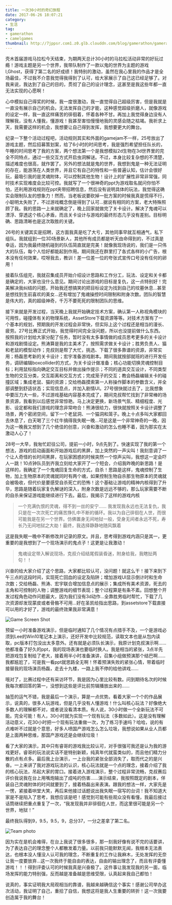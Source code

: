 ```yaml
---
title: 一次30小时的奇幻旅程
date: 2017-06-26 18:07:21
category:
- 生活
tag:
- gamerathon
- camelgames
thumbnail: http://7jppsr.com1.z0.glb.clouddn.com/blog/gamerathon/gamerathon.jpg
---
```

壳木首届游戏马拉松今天结束，为期两天总计30小时的马拉松活动非常的好玩过瘾！游戏主题是另一个世界，我带队制作了一款以鬼的世界为主题的游戏I,Ghost，获得了第二名的好成绩！我特别的激动，虽然在我心里我的作品才是全场最佳，不过我不介意我觉得我得到了认可，给大家展示了自己这已经足够了。对我来说，我达到了自己的目的，贯彻了自己的设计理念，这甚至是我这些年都一直无法实现的心愿啊！

心中模拟自己得奖的时候，我一度很激动，我一直觉得自己超级厉害，但是我就是一直没有展示自己的机会。无法发挥自己的才能，这种感觉超级折磨人，就像游戏的设定一样，我一直这样痛苦的徘徊着，怀着各种不甘。再加上我觉得身边没有人理解我，没有人懂我，懂游戏！我甚至害怕慢慢地我的灵感会随之枯竭。我祈求上天，我需要这样的机会，我想要让自己得到发挥，我想要更大的舞台。

纪录一下整个活动过程吧，活动规则其实和外面的gamejam不一样，25号放出了游戏主题，然后招募策划案，给了6小时的时间思考，我是强烈希望担任队长的，午睡的时间思考了我的方案，两个想法第一个是我想模拟2d生物在3d世界里的完全不同特点，通过一些交互方式开启虫洞解谜。不过，本身比较复杂想的不清楚，描述难度也很高，就作罢了。另外的想法就是鬼的世界，我想到鬼是一种无法证明的存在，能游荡在人类世界，并且它有自己的特性和一些普遍认知，估计会很好玩，最吸引我的是灵魂附体，可以控制其他生物！设计上的扩展性非常非常强，同时技术实现难度会比较可控。我就写了一个很神奇的ppt为游戏取名就问你怕不怕，还利用游戏规则在ppt夹带招聘信息，然后没有说明具体的玩法，我觉得这确实会限制队友的想象力！然而，当老板说要砍掉一批方案的时候我真是慌得不行，小聪明太失败了，不过游戏概念倒是得到了认可…据说有相同的方案，老大特殊照顾了我。我的思路一上来就确定了，晚上回家就做完了关卡设计。解决了鬼魂可以漂浮、穿透这个核心矛盾，而且关卡设计与游戏的最终形态几乎没有差别。目标明确、思路清晰也是这次取胜的关键。

26号的关键其实是招聘，这方面我真是吃了大亏，其他同事早就互相通气，私下组队。我就组到一位3D场景新人，其他所有成员都是听天由命得到的，不过真是幸运，因为我最终随机碰到的队伍简直就是完美！就像我现场说的，我们是一只伟大的队伍，每个人恰好都能起到作用。期间我还在群里打了各式各样的小广告，根本没有任何效果，哎呀我去，教训！差一位差一位的夸张式宣传口号没有任何的卵用！

接着队伍组完，我就召集成员开始介绍设计思路和工作分工，玩法、设定和关卡都是确定的，大家也没什么意见。期间讨论出游戏的目标是复仇，这一点特别好！完美解决我纠结的问题，开始我还想搞笑的把目标设定为找到自己的坟墓休息…甚至是想找到生前喜欢的美女…还有增加了鬼魂操控时间限制和附身次数。团队的智慧是伟大的，真的超级神奇，千万不要死死的限制团队的思维。

接下来就是开发过程，当天晚上我就开始确定技术方案，确认第一人称视角模块的可用性，碰撞体有关的物理系统，AssetStore下载资源等等。对技术方案有了一个基本的规划，预期我的开发过程会非常快，但实际上这个过程还是相当的漫长、疲劳。27号比赛正式开始，我觉得时间完全没问题，所以也没提前做什么东西。按照我的计划给大家分配了任务，暂时没有太多事情做的成员思考更多的关卡设计和游戏剧情设定。熊涛算是我的主美术了，按照需求做关卡设计；胜男负责人、猫和老鼠的模型动作；克叔则是帮了大忙，挑选、下载了很多靠谱的资源，非常实用；杨磊思考新的关卡设计；宏宇准备游戏剧本。期间我就按部就班的进行开发任务，调研编辑boxcollider的方式，为关卡设计做准备；核心功能切换灵魂控制目标；利用鼠标指向确定交互目标并做出操作提示；不同的道具交互设计，不同类型生物的交互分类，交互距离和交互方式；完成笼子的交互；教会杨磊编辑关卡的碰撞区域；集成老鼠、猫的资源；交给杨磊摸索第一人称操作脚本的参数含义，并全部调整到舒适状态；实现信息点，并加入剧情UI。27号很快就过去了，比我想象中要压力大一些，不过游戏基础内容基本完成了，期间克叔帮忙找到了非常棒的场景资源，我看到以后感觉非常惊艳。马上决定更换，新场景气氛、精细程度、光影、设定都和我们游戏的理念非常吻合！熊涛很给力，很快就按照关卡设计调整了场景，两个密闭空间，留下一个老鼠洞、一个猫洞和笼子。晚上十点多叫大家都回去休息了，白天喝了三个红牛搞得我失眠一晚…可是这是一个非常神奇的一晚，因为这一晚我又想到了几个绝佳的创意，兴奋和激动的怎么也睡不着，因为那实在太激动人心了！

28号一大早，我匆忙赶往公司，提前一小时，9点先到了。快速实现了我的第一个想法，游戏的启动画面和开始游戏后的黑屏，加上突然的一声尖叫！我刻意调了一个让人奇怪的长时间黑屏，在玩家困惑的时候突然一个惊声尖叫，我想这一定会吓人一跳！10点钟队员到齐我立刻给大家开了一个短会，介绍我昨晚的新思路！是这样的，我确定了一个鬼魂回复生命的方式，自杀！思路是这样，鬼魂控制了生物，加上生物原本的灵魂就同时有两个魂，如果控制生物自杀那生物原本的灵魂就会被吸收，但代价是要感受自杀死亡的恐怖！这个基础让游戏的精神内核得到了升华，思路是随着玩家复仇解谜的深入，附身次数是远远不够的，那么玩家需要不断的自杀来保证游戏能继续进行下去。最后，我揭示了这样的游戏内核

> 一个充满仇恨的灵魂，得不到一丝的安宁…… 我发现我永远也无法复仇，我只是在一次次死亡的痛苦挣扎中不断的循环。我以为自己徘徊在人世，而很可能我是在另一个世界。仿佛置身无间地狱一般，受身无间者永远不死，寿长乃无间地狱之大劫！最终，我选择静静地随风飘着

这是我失眠一晚中不断修改并记录的原文。并且，思考得到游戏内涵只是其一，更重要的是我想到了一个现场演示的鬼点子！这更是让我激动！

> 鬼魂设定带入解说现场，克叔介绍结尾假装昏迷，附身给我，我瞎扯两句！！

兴奋的给大家介绍了这个思路，大家都比较认可，没问题！就这么干！接下来到下午三点的这段时间，实现死亡回血的设定及陷阱；增加游戏UI显示倒计时和生命次数；交给杨磊、熊涛、宏宇联合增加信息点的展示；集成所有美术资源，死去的主角和可控制的人物；调整游戏的细节表现；整个过程算是有条不紊。回想整个开发过程角色动作问题最大，因为我们没有3d动作…全靠胜男临时帮忙，下载了几次资源却发现蒙皮或者骨骼不可用…好在圣凯给指出思路，到assetstore下载直接可以用的才好了，游戏的最终效果我非常满意！

![Game Screen Shot](http://7jppsr.com1.z0.glb.clouddn.com/blog/gamerathon/GameScreen.JPG)

预留一小时准备游戏演示，但是临时通知了几个情况有点措手不及，一个是游戏必须到Lee的Win10笔记本上演示，还好开发中比较规范，读取文本也是从包内读取，pc版本打包没出太多意外。还有就是必须队长演示，我原计划克叔演示啊……他都准备了好久的ppt，我的现场表演也要临时换人。我是相当的紧张，3点半先把游戏包复制给了老大，接着用半小时准备演讲，召集小组做预演那个结巴啊……我都尴尬了，可是我一看ppt就思路全无啊！怀着预演失败的紧张心情，带着临时接替我的现场演员杨磊，走去十九楼，一路上我不停的给他讲戏……

哦对了，比赛过程中还有采访环节，我是因为心里比较有数。问到期待名次的时候我每次都回答的第一，没想到这些是评比前剪辑播放出来的……

抽签的运气不错，我是最后一个演示，算是一点优势。看着大家一个个的作品展示，说真的，很多人玩游戏，但是几乎没有人懂游戏！什么叫核心玩法？好像绝大多数人的理解都不对，或者说没看清本质。有人说，30小时做一个全新玩法不可能。完全可能！有人，30小时就为实现一个现有玩法（多数如此）。这是没有理解活动意义，花30小时把一个现有玩法重做一次，为了练习手速吗？哈哈，说的有点难听不过就是个意思，好多人喷国产游戏怎么怎么垃圾，我想说如果从业人员都是上面两种思维，那国产游戏还是会继续垃圾！

看了大家的演示，其中只有睿哥的游戏我比较认可，对手很强可我还是认为我的游戏更好。睿哥的玩法说实话不是特别新颖，纯真年代就蛮类似的，而且他们精力分散的点有点多。最后我上台演示，一上台我的紧张全部消失了，取而代之的是兴奋。一上来讲了我对游戏玩法的认识，核心玩法就是一个点的理念，接着介绍了我的核心玩法，吊起大家的胃口。接着进入游戏演示，整个过程非常流畅，克叔赛后评价我说我在台上用嘴炮输出了成吨的伤害……演示结束，我按照既定的剧本，佯装自己灵魂附体的时间就要到了，接着杨磊出来表演。跟我的想法一样，大家先是一愣，紧接着哄堂大笑，再后来他接过话题说出我失眠一宿写的台词！我不知道大家是不是陷入了思考，我想应该是吧！感觉到可能有些观众没有看懂，我最后接过话筒继续把重点重复了一次，“我发现我并非徘徊在人世，而这里很可能是另一个世界，地狱！”

最终我队得到9，9.5，9.5，9，总分37，一分之差拿了第二名。

![Team photo](http://7jppsr.com1.z0.glb.clouddn.com/blog/gamerathon/TeamPhoto.JPG)

因为实在是机会难得，在台上我说了很多很多，那一刻我好像有说不完的话要讲，为了表达自己的理念整个人都散发着力量。以前我只能默默无闻，我根本无法表达，也根本没人懂没人认可我的理念，不断重复的工作让我麻木，无处发挥的无奈让我一度要放弃…这一次我终于能自由的表达，自由的输出理念了，而且有评委懂游戏！！！得到评委认可的时候我真是兴奋极了。这件事让我发现我的另一面，临场发挥的能力特别强，反而越是准备越是思维受限，认真起来我自己都怕！

说真的，事实证明我大局观相当的靠谱，我越来越确信这个事实！感谢公司举办这次活动，我证明了自己，重拾了自信，我想这将是我人生重要的转折！这一次我要创造属于我的舞台！
